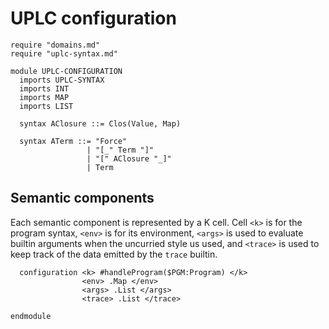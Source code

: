 # UPLC configuration

```k
require "domains.md"
require "uplc-syntax.md"

module UPLC-CONFIGURATION
  imports UPLC-SYNTAX
  imports INT
  imports MAP
  imports LIST

  syntax AClosure ::= Clos(Value, Map)

  syntax ATerm ::= "Force"
                 | "[_" Term "]"
                 | "[" AClosure "_]"
                 | Term
```

## Semantic components

Each semantic component is represented by a K cell. Cell `<k>` is for
the program syntax, `<env>` is for its environment, `<args>` is used
to evaluate builtin arguments when the uncurried style us used, and
`<trace>` is used to keep track of the data emitted by the `trace`
builtin.

```k 
  configuration <k> #handleProgram($PGM:Program) </k>
                <env> .Map </env>
                <args> .List </args>
                <trace> .List </trace>
```

```k 
endmodule
```
